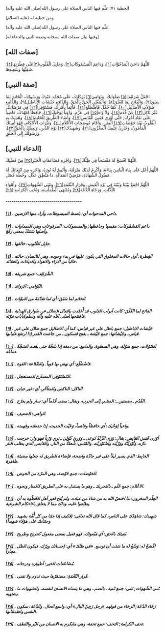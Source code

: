   الخطبة  ٧١: علّم فيها الناس الصلاة على رسول الله(صلى الله عليه وآله)	

ومن خطبة له (عليه السلام)

علّم فيها الناس الصلاة على رسول الله(صلى الله عليه وآله)

[وفيها بيان صفات الله سبحانه وصفة النبي والدعاء له]

## [صفات الله]

اللَّهُمَّ دَاحَيَ الْمَدْحُوَّاتِ[[١\]](https://arabic.balaghah.net/node/520#_ftn1)، وَدَاعِمَ الْمَسْمُوكَاتِ[[٢\]](https://arabic.balaghah.net/node/520#_ftn2)، وَجَابِلَ الْقُلُوبِ[[٣\]](https://arabic.balaghah.net/node/520#_ftn3)عَلَى فِطْرَتِهَا[[٤\]](https://arabic.balaghah.net/node/520#_ftn4): شَقِيِّهَا وَسَعِيدِهَا.

##  [صفة النبي]

اجْعَلْ شَرَائِفَ[[٥\]](https://arabic.balaghah.net/node/520#_ftn5) صَلَوَاتِكَ، وَنَوَامِيَ[[٦\]](https://arabic.balaghah.net/node/520#_ftn6) بَرَكَاتِكَ، عَلَى مُحَمَّد عَبْدِكَ وَرَسُولِكَ، الْخَاتمِ لِمَا سَبَقَ[[٧\]](https://arabic.balaghah.net/node/520#_ftn7)، وَالْفَاتِحِ لِمَا انْغَلَقَ[[٨\]](https://arabic.balaghah.net/node/520#_ftn8)، وَالْمُعْلِنِ الْحَقَّ بِالْحَقِّ، وَالدَّافِعِ جَيْشَاتِ الاَْباطِيلِ[[٩\]](https://arabic.balaghah.net/node/520#_ftn9)، وَالدَّامِغِ صَوْلاَتِ الاَْضَالِيلِ[[١٠\]](https://arabic.balaghah.net/node/520#_ftn10)، كَمَا حُمِّلَ فَاضْطَلَعَ[[١١\]](https://arabic.balaghah.net/node/520#_ftn11)، قَائِماً بِأَمْرِكَ، مُسْتَوْفِزاً[[١٢\]](https://arabic.balaghah.net/node/520#_ftn12) فِي مَرْضَاتِكَ، غَيْرَ نَاكِل[[١٣\]](https://arabic.balaghah.net/node/520#_ftn13) عَنْ قُدُم[[١٤\]](https://arabic.balaghah.net/node/520#_ftn14)، وَلاَ وَاه[[١٥\]](https://arabic.balaghah.net/node/520#_ftn15) فِي عَزْمِ، وَاعِياً لِوَحْيِكَ[[١٦\]](https://arabic.balaghah.net/node/520#_ftn16)، حَافِظاً لِعَهْدَكَ، مَاضِياً عَلَى نَفَاذِ أَمْرِكَ; حَتَّى أَوْرَى قَبَسَ الْقَابِسِ[[١٧\]](https://arabic.balaghah.net/node/520#_ftn17)، وَأَضَاءَ الطَّرِيقَ لِلْخَابِطِ[[١٨\]](https://arabic.balaghah.net/node/520#_ftn18)، وَهُدِيَتْ بِهِ الْقُلُوبُ بَعْدَ خَوْضَاتِ[[١٩\]](https://arabic.balaghah.net/node/520#_ftn19) الْفِتَنِ، وَأَقَامَ مُوضِحاتِ الاَْعْلاَمِ[[٢٠\]](https://arabic.balaghah.net/node/520#_ftn20)، وَنَيِّرَاتِ الاَْحْكَامِ، فَهُوَ أَمِينُكَ الْمَأْمُونُ، وَخَازِنُ عِلْمِكَ الَْمخْزُونِ[[٢١\]](https://arabic.balaghah.net/node/520#_ftn21)، وَشَهِيدُكَ[[٢٢\]](https://arabic.balaghah.net/node/520#_ftn22) يَوْمَ الدِّينِ، وَبَعِيثُكَ بِالْحَقِّ[[٢٣\]](https://arabic.balaghah.net/node/520#_ftn23)، وَرَسُولُكَ إِلَى الْخَلْقِ.

##  [الدعاء للنبي]

اللَّهُمَّ افْسَحْ لَهُ مَفْسَحاً فِي ظِلِّكَ[[٢٤\]](https://arabic.balaghah.net/node/520#_ftn24)، وَاجْزِهِ مُضَاعَفَاتِ الْخَيْرِ[[٢٥\]](https://arabic.balaghah.net/node/520#_ftn25) مِنْ فَضْلِكَ.

اللَّهُمَّ أَعْلِ عَلَى بِنَاءِ الْبَانِينَ بِنَاءَهُ،  وَأَكْرِمْ لَدَيْكَ مَنْزِلَتَهُ، وَأَتْمِمْ لَهُ نُورَهُ، وَاجْزِهِ  مِنَ ابْتِعَاثِكَ لَهُ مَقبُولَ الشَّهَادَةِ، مَرْضِيَّ المَقالَةِ، ذا  مَنْطِق عَدْل، وخُطّة فَصْل.

اللَّهُمَّ اجْمَعْ بَيْنَنَا وَبَيْنَهُ فِي بَرْدِ الْعَيشِ، وَقَرَارِ النِّعْمَةِ[[٢٦\]](https://arabic.balaghah.net/node/520#_ftn26)، وَمُنَى الشَّهَوَاتِ[[٢٧\]](https://arabic.balaghah.net/node/520#_ftn27)، وَأَهْوَاءِ اللَّذَّاتِ، وَرَخَاءِ الدَّعَةِ[[٢٨\]](https://arabic.balaghah.net/node/520#_ftn28) وَمُنْتَهَى الْطُمَأْنِينَةِ، وَتُحَفِ الْكَرَامَةِ.[[٢٩\]](https://arabic.balaghah.net/node/520#_ftn29)

##### --------------------------------------

##### [[١\]](https://arabic.balaghah.net/node/520#_ftnref1) . داحي المدحوات أي: باسط المبسوطات، وأراد منها الارَضين.

##### [[٢\]](https://arabic.balaghah.net/node/520#_ftnref2) . داعم المَسْمُوكات: مقيمها وحافظها; والمسموكات: المرفوعات وهي السماوات وأصلها سَمَكَ بمعنى رَفَعَ.

##### [[٣\]](https://arabic.balaghah.net/node/520#_ftnref3) . جابِل القُلوب: خالقها.

##### [[٤\]](https://arabic.balaghah.net/node/520#_ftnref4) . الفِطرة: أول حالات المخلوق التي يكون عليها في بدء وجوده، وهي للانسان: حالته خالياً من الاراء والاهواء والديانات والعقائد.

##### [[٥\]](https://arabic.balaghah.net/node/520#_ftnref5) . الشّرَائِف: جمع شريفة.

##### [[٦\]](https://arabic.balaghah.net/node/520#_ftnref6) . النّوَامي: الزوائد.

##### [[٧\]](https://arabic.balaghah.net/node/520#_ftnref7) . الخاتم لما سَبَقَ: أي لما تقدّمَهُ من النبوّات.

##### [[٨\]](https://arabic.balaghah.net/node/520#_ftnref8) . الفاتح لما انْغَلَقَ: كانت أبواب القلوب قد أُغلقت بإقفال الضلال عن  طوارق الهداية فافتتحها(صلى الله عليه وآله وسلم)بآيات نبوّته.

##### [[٩\]](https://arabic.balaghah.net/node/520#_ftnref9) . جَيْشات الاباطيل: جمع باطل على غير قياس، كما أن الاضاليل جمع ضلال على غير قياس، وجَيْشاتها: جمع جَيْشة ـ بفتح فسكون ـ من جاشت القدر إذا ارتفع غليانها.

##### [[١٠\]](https://arabic.balaghah.net/node/520#_ftnref10) . الصّوْلات: جمع صَوْلة، وهي السطوة، والدامغ: من دمغه إذا شَجّهُ حتى بلغت الشجّةُ دماغَه.

##### [[١١\]](https://arabic.balaghah.net/node/520#_ftnref11) . فاضْطَلَع: أي نهض بها قوياً. والضّلاعة: القوة.

##### [[١٢\]](https://arabic.balaghah.net/node/520#_ftnref12) . المُسْتَوْفِز: المسارع المستعجل.

##### [[١٣\]](https://arabic.balaghah.net/node/520#_ftnref13) . الناكل: الناكص والمتأخّر، أي: غير جبان.

##### [[١٤\]](https://arabic.balaghah.net/node/520#_ftnref14) . القُدُم ـ بضمتين ـ: المشي إلى الحرب، ويقال: مضى قُدُماً أي: سار ولم يعرّج.

##### [[١٥\]](https://arabic.balaghah.net/node/520#_ftnref15) . الواهى: الضعيف.

##### [[١٦\]](https://arabic.balaghah.net/node/520#_ftnref16) . واعياً لِوَحْيك: أي حافظاً وفاهماً، وَعَيْت الحديث، إذا حفظته وفهمته.

##### [[١٧\]](https://arabic.balaghah.net/node/520#_ftnref17) . أوْرَى قَبَسَ القابِس: يقال: وَرَى الزّنْدُ كوعى ـ وَوَرِيَ كَوَلِيَ ـ يَرِي وَرْياً فهو وار: خرجت نارُه، وَأوْرَيْتُهُ ووَرّيْته  واسْتَوْرَيْته. والقَبَس: شُعلةٌ من النار، والقابس الذي يطلب النار.

##### [[١٨\]](https://arabic.balaghah.net/node/520#_ftnref18) . الخابِط: الذي يسير ليلاً على غير جادّة واضحة، فإضاءة الطريق له جعلها مضيئة ظاهرة.

##### [[١٩\]](https://arabic.balaghah.net/node/520#_ftnref19) . الخوْضات: جمع خَوْضة، وهي المرّة من الخوض.

##### [[٢٠\]](https://arabic.balaghah.net/node/520#_ftnref20) . الاعْلام: جمع عَلَم ـ بالتحريك ـ وهو ما يستدل به على الطريق كالمنار ونحوه.

##### [[٢١\]](https://arabic.balaghah.net/node/520#_ftnref21) . العِلْم المخزون: ما اختصّ الله به من شاء من عباده، ولم يُبح لغير أهل  الحُظْوَة به أن يطلعوا عليه، وذلك مما لا يتعلق بالاحكام الشرعية.

##### [[٢٢\]](https://arabic.balaghah.net/node/520#_ftnref22) . شهِيدك: شاهِدُك على الناس، كما قال الله تعالى: (فكيف إذا جئنا من كل أُمَّة بشهيد وجئنابك على هؤلاء شهيداً)

##### [[٢٣\]](https://arabic.balaghah.net/node/520#_ftnref23) . بَعِيثك بالحق: أي مَبْعوثك، فهو فعيل بمعنى مفعول كجريح وطريح.

##### [[٢٤\]](https://arabic.balaghah.net/node/520#_ftnref24) . افْسَحْ له: وَسّعْ له ما شئت أن توسع. «في ظلك» أي: إحسانك وبِرّك، فيكون الظل مجازاً.

##### [[٢٥\]](https://arabic.balaghah.net/node/520#_ftnref25) . مُضَاعَفات الخير: أطواره ودرجاته.

##### [[٢٦\]](https://arabic.balaghah.net/node/520#_ftnref26) . قَرار النّعْمَةِ: مستقرّها حيث تدوم ولا تفنى.

##### [[٢٧\]](https://arabic.balaghah.net/node/520#_ftnref27) . مُنى الشّهَوَات; مُنى: جمع مُنية ـ بالضم ـ وهي ما يتمناه الانسان لنفسه، والشهوات ما يشتهيه.

##### [[٢٨\]](https://arabic.balaghah.net/node/520#_ftnref28) . رَخَاء الدّعَة; الرخاء من قولهم «رجل رَخِيّ البال» أي: واسع الحال. والدّعَة: سكون النفس واطمئنانها.

##### [[٢٩\]](https://arabic.balaghah.net/node/520#_ftnref29) . تحف الكرامة; التحف: جمع تحفة، وهي مايكرم به الانسان من البّر واللطف. 
